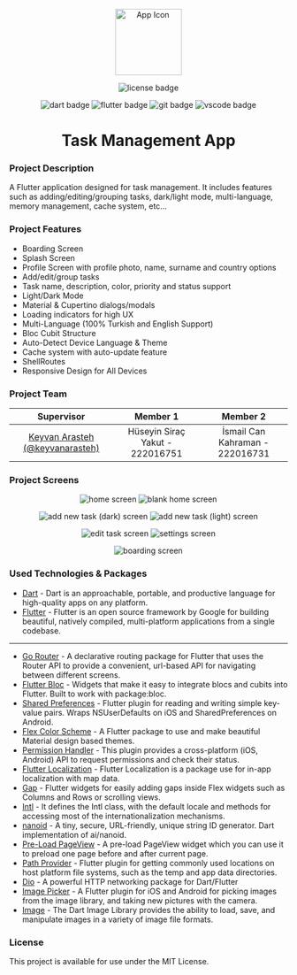 <p align="center">
<img style="width:120px;height:120px;" src="https://i.hizliresim.com/poxo0ij.png" alt="App Icon"/>
</p>
<p align="center">
  <img src="https://img.shields.io/badge/License-MIT-yellow.svg" alt="license badge"/>
</p>
<p align="center">
  <img src="https://img.shields.io/badge/Dart-0175C2?style=for-the-badge&logo=dart&logoColor=white" alt="dart badge"/>
  <img src="https://img.shields.io/badge/Flutter-02569B?style=for-the-badge&logo=flutter&logoColor=white" alt="flutter badge"/>
  <img src="https://img.shields.io/badge/GIT-E44C30?style=for-the-badge&logo=git&logoColor=white" alt="git badge"/>
  <img src="https://img.shields.io/badge/VSCode-0078D4?style=for-the-badge&logo=visual%20studio%20code&logoColor=white" alt="vscode badge"/>
</p>
<h1 align="center">
Task Management App
</h1>

### Project Description
A Flutter application designed for task management. It includes features such as adding/editing/grouping tasks, dark/light mode, multi-language, memory management, cache system, etc...

### Project Features
- Boarding Screen
- Splash Screen
- Profile Screen with profile photo, name, surname and country options
- Add/edit/group tasks
- Task name, description, color, priority and status support
- Light/Dark Mode
- Material & Cupertino dialogs/modals
- Loading indicators for high UX
- Multi-Language (100% Turkish and English Support)
- Bloc Cubit Structure
- Auto-Detect Device Language & Theme
- Cache system with auto-update feature
- ShellRoutes
- Responsive Design for All Devices

### Project Team

| Supervisor | Member 1 | Member 2 |
| :------------: | :------------: | :------------: |
| [Keyvan Arasteh (@keyvanarasteh)](https://github.com/keyvanarasteh "Keyvan Arasteh (@keyvanarasteh)") | Hüseyin Siraç Yakut - 222016751 | İsmail Can Kahraman - 222016731 |

### Project Screens

<p align="center">
  <img src="https://i.hizliresim.com/269c75k.png" alt="home screen"/>
  <img src="https://i.hizliresim.com/6x0t0kg.png" alt="blank home screen"/>
</p>

<p align="center">
  <img src="https://i.hizliresim.com/205x92h.png" alt="add new task (dark) screen"/>
  <img src="https://i.hizliresim.com/eds1zcf.png" alt="add new task (light) screen"/>
</p>

<p align="center">
  <img src="https://i.hizliresim.com/phzli19.png" alt="edit task screen"/>
  <img src="https://i.hizliresim.com/7lca438.png" alt="settings screen"/>
</p>

<p align="center">
  <img src="https://i.hizliresim.com/3xqrt3u.png" alt="boarding screen"/>
</p>

### Used Technologies & Packages

- [Dart](https://dart.dev/ "Dart") - Dart is an approachable, portable, and productive language for high-quality apps on any platform.
- [Flutter](https://flutter.dev/ "Flutter") - Flutter is an open source framework by Google for building beautiful, natively compiled, multi-platform applications from a single codebase.
------------
- [Go Router](https://pub.dev/packages/go_router "Go Router") - A declarative routing package for Flutter that uses the Router API to provide a convenient, url-based API for navigating between different screens.
- [Flutter Bloc](https://pub.dev/packages/flutter_bloc "Flutter Bloc") - Widgets that make it easy to integrate blocs and cubits into Flutter. Built to work with package:bloc.
- [Shared Preferences](https://pub.dev/packages/shared_preferences "Shared Preferences") - Flutter plugin for reading and writing simple key-value pairs. Wraps NSUserDefaults on iOS and SharedPreferences on Android.
- [Flex Color Scheme](https://pub.dev/packages/flex_color_scheme "Flex Color Scheme") - A Flutter package to use and make beautiful Material design based themes.
- [Permission Handler](https://pub.dev/packages/permission_handler "Permission Handler") - This plugin provides a cross-platform (iOS, Android) API to request permissions and check their status.
- [Flutter Localization](https://pub.dev/packages/flutter_localization "Flutter Localization") - Flutter Localization is a package use for in-app localization with map data.
- [Gap](https://pub.dev/packages/gap "Gap") - Flutter widgets for easily adding gaps inside Flex widgets such as Columns and Rows or scrolling views.
- [Intl](https://pub.dev/packages/intl "Intl") - It defines the Intl class, with the default locale and methods for accessing most of the internationalization mechanisms.
- [nanoid](https://pub.dev/packages/nanoid "nanoid") - A tiny, secure, URL-friendly, unique string ID generator. Dart implementation of ai/nanoid.
- [Pre-Load PageView](https://pub.dev/packages/preload_page_view "Pre-Load PageView") - A pre-load PageView widget which you can use it to preload one page before and after current page.
- [Path Provider](https://pub.dev/packages/path_provider "Path Provider") - Flutter plugin for getting commonly used locations on host platform file systems, such as the temp and app data directories.
- [Dio](https://pub.dev/packages/dio "Dio") - A powerful HTTP networking package for Dart/Flutter
- [Image Picker](https://pub.dev/packages/image_picker "Image Picker") - A Flutter plugin for iOS and Android for picking images from the image library, and taking new pictures with the camera.
- [Image](https://pub.dev/packages/image "Image") - The Dart Image Library provides the ability to load, save, and manipulate images in a variety of image file formats.

### License

This project is available for use under the MIT License.
